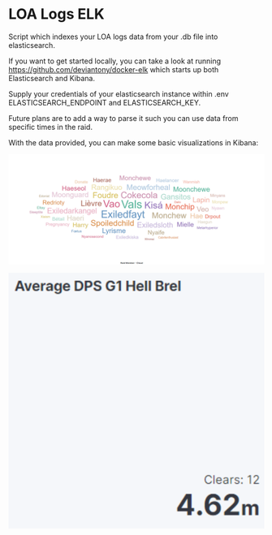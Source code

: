 # LOA Logs ELK

Script which indexes your LOA logs data from your .db file into elasticsearch.

If you want to get started locally, you can take a look at running https://github.com/deviantony/docker-elk which starts up both Elasticsearch and Kibana.

Supply your credentials of your elasticsearch instance within .env ELASTICSEARCH_ENDPOINT and ELASTICSEARCH_KEY.

Future plans are to add a way to parse it such you can use data from specific times in the raid.

With the data provided, you can make some basic visualizations in Kibana:

![Word cloud of frequency of raid members](example-images/image1.png)

![Average DPS of a gate](example-images/image2.png)
